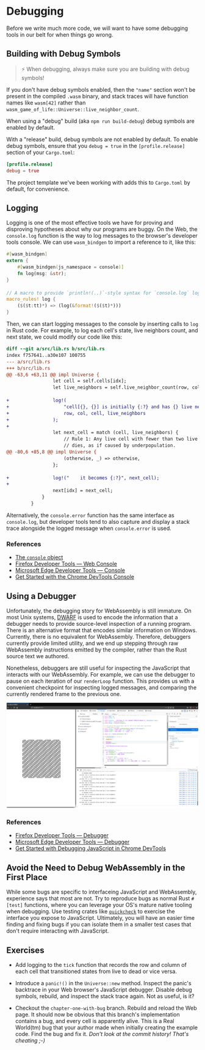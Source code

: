 # Debugging

Before we write much more code, we will want to have some debugging tools in our
belt for when things go wrong.

## Building with Debug Symbols

> ⚡ When debugging, always make sure you are building with debug symbols!

If you don't have debug symbols enabled, then the `"name"` section won't be
present in the compiled `.wasm` binary, and stack traces will have function
names like `wasm[42]` rather than
`wasm_game_of_life::Universe::live_neighbor_count`.

When using a "debug" build (aka `npm run build-debug`) debug symbols are enabled
by default.

With a "release" build, debug symbols are not enabled by default. To enable
debug symbols, ensure that you `debug = true` in the `[profile.release]` section
of your `Cargo.toml`:

```toml
[profile.release]
debug = true
```

The project template we've been working with adds this to `Cargo.toml` by
default, for convenience.

## Logging

Logging is one of the most effective tools we have for proving and disproving
hypotheses about why our programs are buggy. On the Web, the `console.log`
function is the way to log messages to the browser's developer tools console. We
can use `wasm_bindgen` to import a reference to it, like this:

```rust
#[wasm_bindgen]
extern {
    #[wasm_bindgen(js_namespace = console)]
    fn log(msg: &str);
}

// A macro to provide `println!(..)`-style syntax for `console.log` logging.
macro_rules! log {
    ($($t:tt)*) => (log(&format!($($t)*)))
}
```

Then, we can start logging messages to the console by inserting calls to `log`
in Rust code. For example, to log each cell's state, live neighbors count, and
next state, we could modify our code like this:

```diff
diff --git a/src/lib.rs b/src/lib.rs
index f757641..a30e107 100755
--- a/src/lib.rs
+++ b/src/lib.rs
@@ -63,6 +63,11 @@ impl Universe {
                 let cell = self.cells[idx];
                 let live_neighbors = self.live_neighbor_count(row, col);

+                log!(
+                    "cell[{}, {}] is initially {:?} and has {} live neighbors",
+                    row, col, cell, live_neighbors
+                );
+
                 let next_cell = match (cell, live_neighbors) {
                     // Rule 1: Any live cell with fewer than two live neighbours
                     // dies, as if caused by underpopulation.
@@ -80,6 +85,8 @@ impl Universe {
                     (otherwise, _) => otherwise,
                 };

+                log!("    it becomes {:?}", next_cell);
+
                 next[idx] = next_cell;
             }
         }
```

Alternatively, the `console.error` function has the same interface as
`console.log`, but developer tools tend to also capture and display a stack
trace alongside the logged message when `console.error` is used.

### References

* [The `console` object](https://developer.mozilla.org/en-US/docs/Web/API/Console)
* [Firefox Developer Tools — Web Console](https://developer.mozilla.org/en-US/docs/Tools/Web_Console)
* [Microsoft Edge Developer Tools — Console](https://docs.microsoft.com/en-us/microsoft-edge/devtools-guide/console)
* [Get Started with the Chrome DevTools Console](https://developers.google.com/web/tools/chrome-devtools/console/get-started)

## Using a Debugger

Unfortunately, the debugging story for WebAssembly is still immature. On most
Unix systems, [DWARF][dwarf] is used to encode the information that a debugger
needs to provide source-level inspection of a running program. There is an
alternative format that encodes similar information on Windows. Currently, there
is no equivalent for WebAssembly. Therefore, debuggers currently provide limited
utility, and we end up stepping through raw WebAssembly instructions emitted by
the compiler, rather than the Rust source text we authored.

Nonetheless, debuggers are still useful for inspecting the JavaScript that
interacts with our WebAssembly. For example, we can use the debugger to pause on
each iteration of our `renderLoop` function. This provides us with a convenient
checkpoint for inspecting logged messages, and comparing the currently rendered
frame to the previous one.

[dwarf]: http://dwarfstd.org/

[![Screenshot of debugging the Game of Life](/images/game-of-life/debugging.png)](/images/game-of-life/debugging.png)

### References

* [Firefox Developer Tools — Debugger](https://developer.mozilla.org/en-US/docs/Tools/Debugger)
* [Microsoft Edge Developer Tools — Debugger](https://docs.microsoft.com/en-us/microsoft-edge/devtools-guide/debugger)
* [Get Started with Debugging JavaScript in Chrome DevTools](https://developers.google.com/web/tools/chrome-devtools/javascript/)

## Avoid the Need to Debug WebAssembly in the First Place

While some bugs are specific to interfaceing JavaScript and WebAssembly,
experience says that most are not. Try to reproduce bugs as normal Rust
`#[test]` functions, where you can leverage your OS's mature native tooling when
debugging. Use testing crates like [`quickcheck`][quickcheck] to exercise the
interface you expose to JavaScript. Ultimately, you will have an easier time
finding and fixing bugs if you can isolate them in a smaller test cases that
don't require interacting with JavaScript.

[quickcheck]: https://crates.io/crates/quickcheck

## Exercises

* Add logging to the `tick` function that records the row and column of each
  cell that transitioned states from live to dead or vice versa.

* Introduce a `panic!()` in the `Universe::new` method. Inspect the panic's
  backtrace in your Web browser's JavaScript debugger. Disable debug symbols,
  rebuild, and inspect the stack trace again. Not as useful, is it?

* Checkout the `chapter-one-with-bug` branch. Rebuild and reload the Web
  page. It should now be obvious that this branch's implementation contains a
  bug, and every cell is apparently alive. This is a Real World(tm) bug that
  your author made when initially creating the example code. Find the bug and
  fix it. *Don't look at the commit history! That's cheating ;-)*
